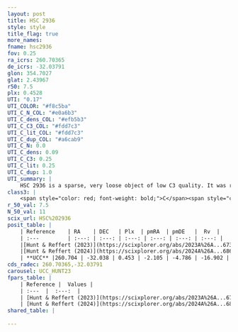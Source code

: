 ```yaml
---
layout: post
title: HSC 2936
style: style
title_flag: true
more_names: 
fname: hsc2936
fov: 0.25
ra_icrs: 260.70365
de_icrs: -32.03791
glon: 354.7027
glat: 2.43967
r50: 7.5
plx: 0.4528
UTI: "0.17"
UTI_COLOR: "#f8c5ba"
UTI_C_N_COL: "#e0a6b3"
UTI_C_dens_COL: "#efb5b3"
UTI_C_C3_COL: "#fdd7c3"
UTI_C_lit_COL: "#fdd7c3"
UTI_C_dup_COL: "#a6cab9"
UTI_C_N: 0.0
UTI_C_dens: 0.09
UTI_C_C3: 0.25
UTI_C_lit: 0.25
UTI_C_dup: 1.0
UTI_summary: |
    HSC 2936 is a sparse, very loose object of low C3 quality. It was recently reported in the literature.<br><br><span style="color: #99180f; font-weight: bold;">Warning: </span>contains less than 25 stars with <i>P>0.5</i> estimated.
class3: |
    <span style="color: red; font-weight: bold;">C</span><span style="color: red; font-weight: bold;">C</span>
r_50_val: 7.5
N_50_val: 11
scix_url: HSC%202936
posit_table: |
    | Reference    | RA    | DEC   | Plx  | pmRA  | pmDE   |  Rv  |
    | :---         | :---: | :---: | :---: | :---: | :---: | :---: |
    |[Hunt & Reffert (2023)](https://scixplorer.org/abs/2023A%26A...673A.114H) | 260.707 | -32.035 | 0.483 | -2.128 | -4.773 | -1.891 |
    |[Hunt & Reffert (2024)](https://scixplorer.org/abs/2024A%26A...686A..42H) | 260.707 | -32.035 | 0.483 | -2.128 | -4.773 | -1.891 |
    | **UCC** |260.704 | -32.038 | 0.453 | -2.105 | -4.786 | -16.902 | 
cds_radec: 260.70365,-32.03791
carousel: UCC_HUNT23
fpars_table: |
    | Reference |  Values |
    | :---  |  :---:  |
    | [Hunt & Reffert (2023)](https://scixplorer.org/abs/2023A%26A...673A.114H) | `AV50=3.775, diffAV50=1.56, MOD50=11.353, logAge50=8.797` |
    | [Hunt & Reffert (2024)](https://scixplorer.org/abs/2024A%26A...686A..42H) | `MassJ=191.128` |
shared_table: |
    
---
```

